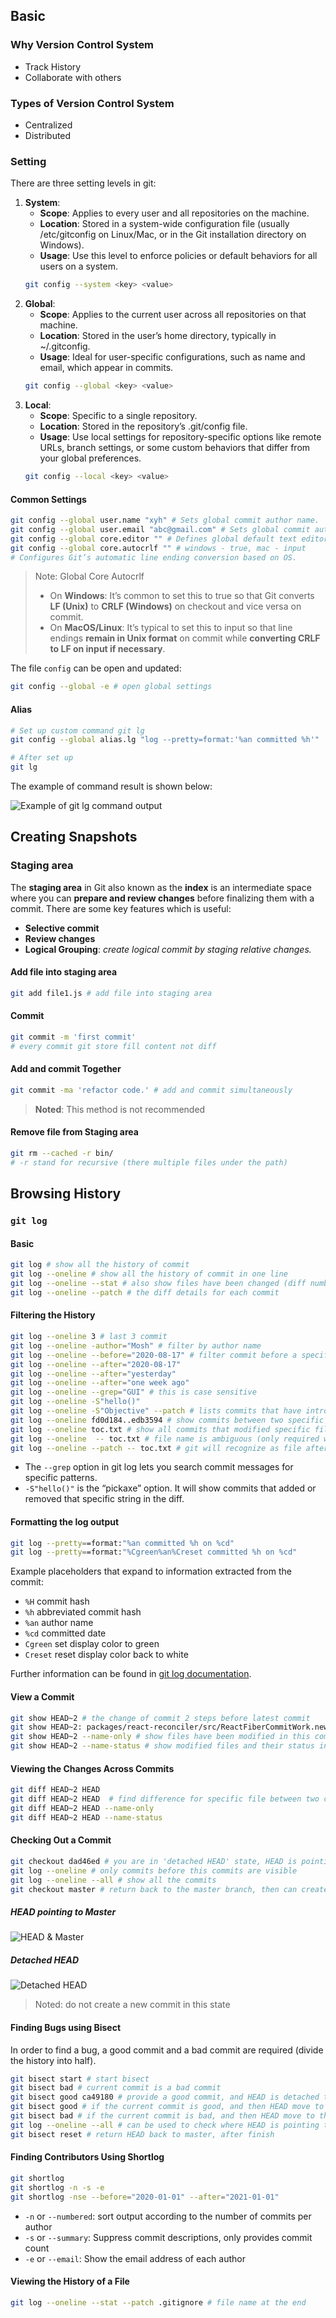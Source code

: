 

## Basic

### Why Version Control System
- Track History
- Collaborate with others

### Types of Version Control System
- Centralized
- Distributed

### Setting
There are three setting levels in git:
1. **System**:
    - **Scope**: Applies to every user and all repositories on the machine.
    - **Location**: Stored in a system-wide configuration file (usually /etc/gitconfig on Linux/Mac, or in the Git installation directory on Windows).
    - **Usage**: Use this level to enforce policies or default behaviors for all users on a system.
    ```bash
    git config --system <key> <value>
    ```
2. **Global**:
    - **Scope**: Applies to the current user across all repositories on that machine.
    - **Location**: Stored in the user’s home directory, typically in ~/.gitconfig.
    - **Usage**: Ideal for user-specific configurations, such as name and email, which appear in commits.
    ```bash
    git config --global <key> <value>
    ```
3.  **Local**:
    - **Scope**: Specific to a single repository.
    - **Location**: Stored in the repository’s .git/config file.
    - **Usage**: Use local settings for repository-specific options like remote URLs, branch settings, or some custom behaviors that differ from your global preferences.
    ```bash
    git config --local <key> <value>
    ```

#### Common Settings
```bash
git config --global user.name "xyh" # Sets global commit author name.
git config --global user.email "abc@gmail.com" # Sets global commit author email.
git config --global core.editor "" # Defines global default text editor for Git.
git config --global core.autocrlf "" # windows - true, mac - input
# Configures Git’s automatic line ending conversion based on OS.
```
> Note: Global Core Autocrlf
> - On **Windows**: It’s common to set this to true so that Git converts **LF (Unix)** to **CRLF (Windows)** on checkout and vice versa on commit.
> - On **MacOS/Linux**: It’s typical to set this to input so that line endings **remain in Unix format** on commit while **converting CRLF to LF on input if necessary**.  


The file `config` can be open and updated:
```bash
git config --global -e # open global settings
```


#### Alias
```bash
# Set up custom command git lg 
git config --global alias.lg "log --pretty=format:'%an committed %h'"
```
```bash
# After set up
git lg
```
The example of command result is shown below:

![Example of `git lg` command output](../figures/git-lg-example.jpg)




## Creating Snapshots
### Staging area
The **staging area** in Git also known as the **index** is an intermediate space where you can **prepare and review changes** before finalizing them with a commit. 
There are some key features which is useful:
- **Selective commit**
- **Review changes**
- **Logical Grouping**: *create logical commit by staging relative changes.*

#### Add file into staging area
```bash
git add file1.js # add file into staging area
```

#### Commit
```bash
git commit -m 'first commit' 
# every commit git store fill content not diff
```

#### Add and commit Together
```bash
git commit -ma 'refactor code.' # add and commit simultaneously 
```
> **Noted**: This method is not recommended 

#### Remove file from Staging area
```bash
git rm --cached -r bin/ 
# -r stand for recursive (there multiple files under the path)
```  


## Browsing History
### `git log`
#### Basic
```bash
git log # show all the history of commit
git log --oneline # show all the history of commit in one line
git log --oneline --stat # also show files have been changed (diff numbers of lines -- number of insertions and deletions)
git log --oneline --patch # the diff details for each commit
```

#### Filtering the History
```bash
git log --oneline 3 # last 3 commit
git log --oneline -author="Mosh" # filter by author name
git log --oneline --before="2020-08-17" # filter commit before a specific date
git log --oneline --after="2020-08-17"
git log --oneline --after="yesterday"
git log --oneline --after="one week ago"
git log --oneline --grep="GUI" # this is case sensitive
git log --oneline -S"hello()" 
git log --oneline -S"Objective" --patch # lists commits that have introduced or removed the string "Objective" and displays the corresponding diff for each of those commits
git log --oneline fd0d184..edb3594 # show commits between two specific commit
git log --oneline toc.txt # show all commits that modified specific files
git log --oneline  -- toc.txt # file name is ambiguous (only required when git complain)
git log --oneline --patch -- toc.txt # git will recognize as file after two hyphens (--patch has to be before --) 
```
- The `--grep` option in git log lets you search commit messages for specific patterns.
- `-S"hello()"` is the “pickaxe” option. It will show commits that added or removed that specific string in the diff.


#### Formatting the log output
```bash
git log --pretty==format:"%an committed %h on %cd"
git log --pretty==format:"%Cgreen%an%Creset committed %h on %cd"
```
Example placeholders that expand to information extracted from the commit:
- `%H` commit hash
- `%h` abbreviated commit hash
- `%an` author name
- `%cd` committed date
- `Cgreen` set display color to green
- `Creset` reset display color back to white

Further information can be found in [git log documentation](https://git-scm.com/docs/git-log).


#### View a Commit
```bash
git show HEAD~2 # the change of commit 2 steps before latest commit
git show HEAD~2: packages/react-reconciler/src/ReactFiberCommitWork.new.js # final version of this file stored in this commit
git show HEAD~2 --name-only # show files have been modified in this commit (only name, without status)
git show HEAD~2 --name-status # show modified files and their status in the commit
```

#### Viewing the Changes Across Commits
```bash
git diff HEAD~2 HEAD 
git diff HEAD~2 HEAD  # find difference for specific file between two commit
git diff HEAD~2 HEAD --name-only
git diff HEAD~2 HEAD --name-status
```

#### Checking Out a Commit
```bash
git checkout dad46ed # you are in 'detached HEAD' state, HEAD is pointing to the specific commit (refer figure below in Detached HEAD subsection)
git log --oneline # only commits before this commits are visible
git log --oneline --all # show all the commits
git checkout master # return back to the master branch, then can create new commit
```
##### HEAD pointing to Master
![HEAD & Master](../figures/head-master-pointer.png)

##### Detached HEAD
![Detached HEAD](../figures/detached-HEAD.png)
> Noted: do not create a new commit in this state


#### Finding Bugs using Bisect
In order to find a bug, a good commit and a bad commit are required (divide the history into half).
```bash
git bisect start # start bisect
git bisect bad # current commit is a bad commit
git bisect good ca49180 # provide a good commit, and HEAD is detached to the middle between bad commit and good commit
git bisect good # if the current commit is good, and then HEAD move to the middle between current commit and bad commit
git bisect bad # if the current commit is bad, and then HEAD move to the middle between current commit and good commit, until the fist bad commit is found
git log --oneline --all # can be used to check where HEAD is pointing to
git bisect reset # return HEAD back to master, after finish
```

#### Finding Contributors Using Shortlog
```bash
git shortlog
git shortlog -n -s -e
git shortlog -nse --before="2020-01-01" --after="2021-01-01"
```
- `-n` or `--numbered`: sort output according to the number of commits per author
- `-s` or `--summary`: Suppress commit descriptions, only provides commit count
- `-e` or `--email`: Show the email address of each author


#### Viewing the History of a File
```bash
git log --oneline --stat --patch .gitignore # file name at the end
```

